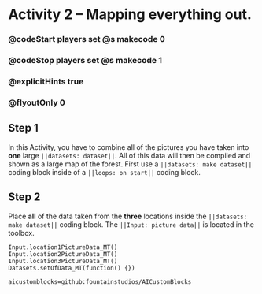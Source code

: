 # Activity 2 – Mapping everything out.

### @codeStart players set @s makecode 0
### @codeStop players set @s makecode 1

### @explicitHints true
### @flyoutOnly 0

## Step 1
In this Activity, you have to combine all of the pictures you have taken into **one** large `||datasets: dataset||`. All of this data will then be compiled and
shown as a large map of the forest. First use a `||datasets: make dataset||` coding block inside of a `||loops: on start||` coding block. 

## Step 2
Place **all** of the data taken from the **three** locations inside the `||datasets: make dataset||` coding block. The `||Input: picture data||` 
is located in the toolbox. 

```ghost
Input.location1PictureData_MT()
Input.location2PictureData_MT()
Input.location3PictureData_MT()
Datasets.setOfData_MT(function() {})
```

```package
aicustomblocks=github:fountainstudios/AICustomBlocks
```